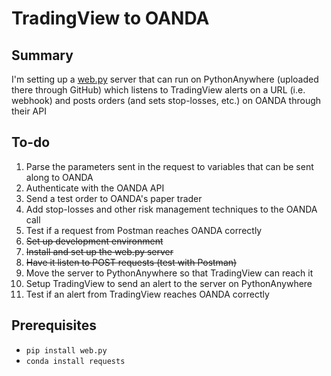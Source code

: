 # TradingView to OANDA

## Summary
I'm setting up a [web.py](https://webpy.org/) server that can run on PythonAnywhere (uploaded there through GitHub) which listens to TradingView alerts on a URL (i.e. webhook) and posts orders (and sets stop-losses, etc.) on OANDA through their API

## To-do
1. Parse the parameters sent in the request to variables that can be sent along to OANDA
1. Authenticate with the OANDA API
1. Send a test order to OANDA's paper trader
1. Add stop-losses and other risk management techniques to the OANDA call
1. Test if a request from Postman reaches OANDA correctly
1. ~~Set up development environment~~
1. ~~Install and set up the web.py server~~
1. ~~Have it listen to POST requests (test with Postman)~~
1. Move the server to PythonAnywhere so that TradingView can reach it
1. Setup TradingView to send an alert to the server on PythonAnywhere
1. Test if an alert from TradingView reaches OANDA correctly

## Prerequisites
* `pip install web.py`
* `conda install requests`
